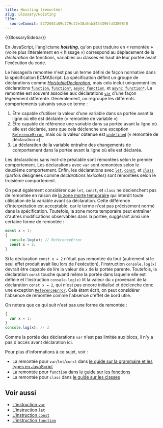 ```yaml
---
title: Hoisting (remontée)
slug: Glossary/Hoisting
l10n:
  sourceCommit: 5272602a89c279c42e18a0ab3434396fd33808f8
---
```


{{GlossarySidebar}}

En JavaScript, l'anglicisme **<i lang="en">hoisting</i>**, qu'on peut traduire en «&nbsp;remontée&nbsp;» (voire plus littéralement en «&nbsp;hissage&nbsp;») correspond au déplacement de la _déclaration_ de fonctions, variables ou classes en haut de leur portée avant l'exécution du code.

Le hissage/la remontée n'est pas un terme défini de façon normative dans la spécification ECMAScript. La spécification définit un groupe de déclarations comme [_HoistableDeclaration_](https://tc39.es/ecma262/#prod-HoistableDeclaration), mais cela inclut uniquement les déclarations [`function`](/fr/docs/Web/JavaScript/Reference/Statements/function), [`function*`](/fr/docs/Web/JavaScript/Reference/Statements/function*), [`async function`](/fr/docs/Web/JavaScript/Reference/Statements/async_function), et [`async function*`](/fr/docs/Web/JavaScript/Reference/Statements/async_function*). La remontée est souvent associée aux déclarations [`var`](/fr/docs/Web/JavaScript/Reference/Statements/var) d'une façon légèrement différente. Généralement, on regroupe les différents comportements suivants sous ce terme&nbsp;:

1. Être capable d'utiliser la valeur d'une variable dans sa portée avant la ligne où elle est déclarée («&nbsp;remontée de variable&nbsp;»)
2. Être capable de référence une variable dans sa portée avant la ligne où elle est déclarée, sans que cela déclenche une exception [`ReferenceError`](/fr/docs/Web/JavaScript/Reference/Global_Objects/ReferenceError), mais où la valeur obtenue est [`undefined`](/fr/docs/Web/JavaScript/Reference/Global_Objects/undefined) («&nbsp;remontée de déclaration&nbsp;»)
3. La déclaration de la variable entraîne des changements de comportement dans la portée avant la ligne où elle est déclarée.

Les déclarations sans mot-clé préalable sont remontées selon le premier comportement. Les déclarations avec `var` sont remontées selon le deuxième comportement. Enfin, les déclarations avec [`let`](/fr/docs/Web/JavaScript/Reference/Statements/let), [`const`](/fr/docs/Web/JavaScript/Reference/Statements/const), et [`class`](/fr/docs/Web/JavaScript/Reference/Statements/class) (parfois désignées comme _déclarations lexicales_) sont remontées selon le troisième comportement.

On peut également considérer que `let`, `const`, et `class` ne déclenchent pas de remontée en raison de [la zone morte temporaire](/fr/docs/Web/JavaScript/Reference/Statements/let#zone_morte_temporaire_temporal_dead_zone_tdz_et_les_erreurs_liées_à_let) qui interdit toute utilisation de la variable avant sa déclaration. Cette différence d'interprétation est acceptable, car le terme n'est pas précisément normé dans la spécification. Toutefois, la zone morte temporaire peut entraîner d'autres modifications observables dans la portée, suggérant ainsi une certaine forme de remontée&nbsp;:

```js
const x = 1;
{
  console.log(x); // ReferenceError
  const x = 2;
}
```

Si la déclaration `const x = 2` n'était pas remontée du tout (autrement si le seul effet produit avait lieu lors de l'exécution), l'instruction `console.log(x)` devrait être capable de lire la valeur de `x` de la portée parente. Toutefois, la déclaration `const` touche quand même la portée dans laquelle elle est définie et l'instruction `console.log(x)` lit la valeur du `x` provenant de la déclaration `const x = 2`, qui n'est pas encore initialisé et déclenche donc une exception [`ReferenceError`](/fr/docs/Web/JavaScript/Reference/Global_Objects/ReferenceError). Cela étant écrit, on peut considérer l'absence de remontée comme l'absence d'effet de bord utile.

On notera que ce qui suit n'est pas une forme de remontée&nbsp;:

```js
{
  var x = 1;
}
console.log(x); // 1
```

Comme la portée des déclarations `var` n'est pas limitée aux blocs, il n'y a pas d'accès avant déclaration ici.

Pour plus d'informations à ce sujet, voir&nbsp;:

- La remontée pour `var`/`let`/`const` dans [le guide sur la grammaire et les types en JavaScript](/fr/docs/Web/JavaScript/Guide/Grammar_and_types#remontée_de_variables_hoisting)
- La remontée pour `function` dans [le guide sur les fonctions](/fr/docs/Web/JavaScript/Guide/Functions#remontée_des_fonctions)
- La remontée pour `class` dans [le guide sur les classes](/fr/docs/Web/JavaScript/Guide/Using_classes#remontée_des_déclarations_de_classe)

## Voir aussi

- [L'instruction `var`](/fr/docs/Web/JavaScript/Reference/Statements/var)
- [L'instruction `let`](/fr/docs/Web/JavaScript/Reference/Statements/let)
- [L'instruction `const`](/fr/docs/Web/JavaScript/Reference/Statements/const)
- [L'instruction `function`](/fr/docs/Web/JavaScript/Reference/Statements/function)
